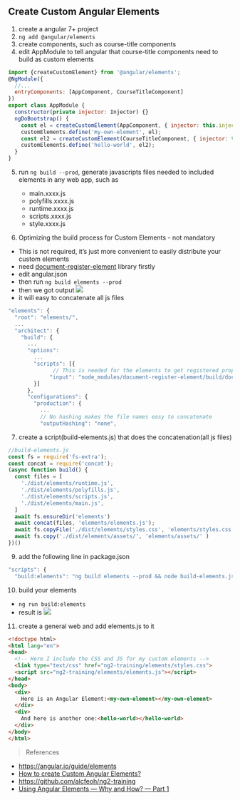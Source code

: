 ## Create Custom Angular Elements

1. create a angular 7+ project
2. `ng add @angular/elements`
3. create components, such as course-title components
4. edit AppModule to tell angular that course-title components need to build as custom elements

```javascript
import {createCustomElement} from '@angular/elements';
@NgModule({
  //...
  entryComponents: [AppComponent, CourseTitleComponent]
})
export class AppModule {
  constructor(private injector: Injector) {}
  ngDoBootstrap() {
    const el = createCustomElement(AppComponent, { injector: this.injector });
    customElements.define('my-own-element', el);
    const el2 = createCustomElement(CourseTitleComponent, { injector: this.injector });
    customElements.define('hello-world', el2);
  }
}
```

5. run `ng build --prod`, generate javascripts files needed to included elements in any web app, such as
   - main.xxxx.js
   - polyfills.xxxx.js
   - runtime.xxxx.js
   - scripts.xxxx.js
   - style.xxxx.js

6. Optimizing the build process for Custom Elements - not mandatory
  - This is not required, it’s just more convenient to easily distribute your custom elements
  - need [document-register-element](https://github.com/WebReflection/document-register-element) library firstly
  - edit angular.json
  - then run `ng build elements --prod`
  - then we got output ![](https://github.com/honggzb/Study-General/tree/master/Angular-Study/Sample-general/elements/images/elements1.png)
  - it will easy to concatenate all js files
  
```javascript
"elements": {
  "root": "elements/",
  ...
  "architect": {
    "build": {
      ...
      "options":
        ...
        "scripts": [{
              // This is needed for the elements to get registered properly
             "input": "node_modules/document-register-element/build/document-register-element.js"
        }]
      },
      "configurations": {
        "production": {
          ...
          // No hashing makes the file names easy to concatenate
          "outputHashing": "none",
```

7. create a script(build-elements.js) that does the concatenation(all js files)

```javascript
//build-elements.js
const fs = require('fs-extra');
const concat = require('concat');
(async function build() {
  const files = [
    './dist/elements/runtime.js',
    './dist/elements/polyfills.js',
    './dist/elements/scripts.js',
    './dist/elements/main.js',
  ]
  await fs.ensureDir('elements')
  await concat(files, 'elements/elements.js');
  await fs.copyFile('./dist/elements/styles.css', 'elements/styles.css')
  await fs.copy('./dist/elements/assets/', 'elements/assets/' )
})()
```

9. add the following line in package.json

```javascript
"scripts": {
  "build:elements": "ng build elements --prod && node build-elements.js",
```

10. build your elements

- `ng run build:elements`
- result is ![](https://github.com/honggzb/Study-General/tree/master/Angular-Study/Sample-general/elements/images/elements2.png)

11. create a general web and add elements.js to it

```html
<!doctype html>
<html lang="en">
<head>
  <!-- Here I include the CSS and JS for my custom elements -->
  <link type="text/css" href="ng2-training/elements/styles.css">
  <script src="ng2-training/elements/elements.js"></script>
</head>
<body>
  <div>
    Here is an Angular Element:<my-own-element></my-own-element>
  </div>
  <div>
    And here is another one:<hello-world></hello-world>
  </div>
</body>
</html>
```

> References
- https://angular.io/guide/elements
- [How to create Custom Angular Elements?](https://blog.angulartraining.com/tutorial-how-to-create-custom-angular-elements-55aea29d80c5)
- https://github.com/alcfeoh/ng2-training
- [Using Angular Elements — Why and How? — Part 1](https://blog.bitsrc.io/using-angular-elements-why-and-how-part-1-35f7fd4f0457)

